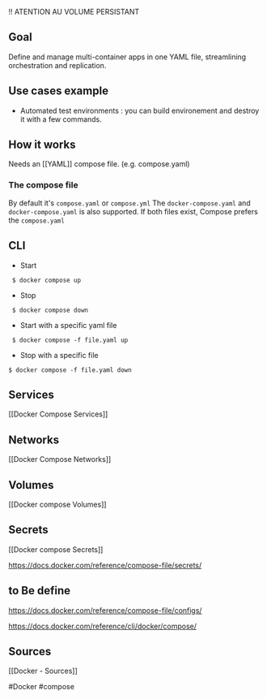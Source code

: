!! ATENTION AU VOLUME PERSISTANT
## Goal
Define and manage multi-container apps in one YAML file, streamlining orchestration and replication.
## Use cases example
- Automated test environments : you can build environement and destroy it with a few commands.

## How it works
Needs an [[YAML]] compose file. (e.g. compose.yaml)
### The compose file
By default it's `compose.yaml` or `compose.yml`
The `docker-compose.yaml` and `docker-compose.yaml` is also supported.
If both files exist, Compose prefers the `compose.yaml`
## CLI
- Start 
```console
 $ docker compose up
```
- Stop
```console
 $ docker compose down
```

 - Start with a specific yaml file
```console
 $ docker compose -f file.yaml up
```
- Stop with a specific file
```console
$ docker compose -f file.yaml down
```

## Services
[[Docker Compose Services]]

## Networks
[[Docker Compose Networks]]

## Volumes
[[Docker compose Volumes]]

## Secrets
[[Docker compose Secrets]]


https://docs.docker.com/reference/compose-file/secrets/
## to Be define

https://docs.docker.com/reference/compose-file/configs/


https://docs.docker.com/reference/cli/docker/compose/

## Sources
[[Docker - Sources]]

#Docker #compose